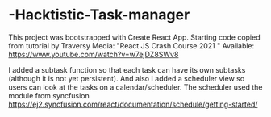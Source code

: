 # -Hacktistic-Task-manager
This project was bootstrapped with Create React App. Starting code copied from tutorial by Traversy Media: "React JS Crash Course 2021 " Available: https://www.youtube.com/watch?v=w7ejDZ8SWv8 

I added a subtask function so that each task can have its own subtasks (although it is not yet persistent). And also I added a scheduler view so users can look at the tasks on a calendar/scheduler. The scheduler used the module from syncfusion https://ej2.syncfusion.com/react/documentation/schedule/getting-started/

